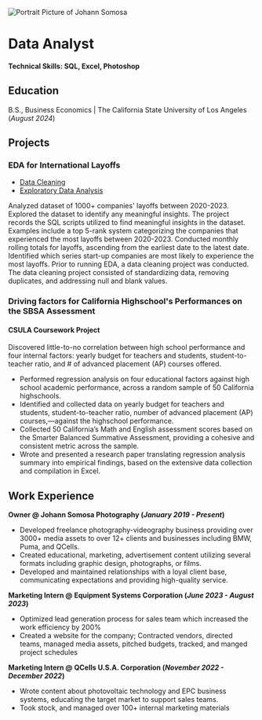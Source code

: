 ![Portrait Picture of Johann Somosa](https://github.com/[JohannSomosa]/[Portfolio]/Assets/_P4A9580-4.png)
# Data Analyst

#### Technical Skills: SQL, Excel, Photoshop

## Education
B.S., Business Economics | The California State University of Los Angeles (_August 2024_)

## Projects
### EDA for International Layoffs
- [Data Cleaning](https://github.com/johannsomosa/Portfolio/blob/2caef3f602c8e659ada40c7031cf25058a55c073/world_layoffsscript.sql#L1C1-L158C21)
- [Exploratory Data Analysis](https://github.com/johannsomosa/Portfolio/blob/2549671e0ce6bc1b31ec5204b73f5a8fecf1be93/world_layoffsscript.sql#L1-L158)
  
Analyzed dataset of 1000+ companies' layoffs between 2020-2023. Explored the dataset to identify any meaningful insights. The project records the SQL scripts utilized to find meaningful insights in the dataset. Examples include a top 5-rank system categorizing the companies that experienced the most layoffs between 2020-2023. Conducted monthly rolling totals for layoffs, ascending from the earliest date to the latest date. Identified which series start-up companies are most likely to experience the most layoffs. Prior to running EDA, a data cleaning project was conducted. The data cleaning project consisted of standardizing data, removing duplicates, and addressing null and blank values.


### Driving factors for California Highschool's Performances on the SBSA Assessment
#### CSULA Coursework Project
  Discovered little-to-no correlation between high school performance and four internal factors: yearly budget for teachers and students, student-to-teacher ratio, and # of advanced placement (AP) courses offered.
  
- Performed regression analysis on four educational factors against high school academic performance, across a random sample of 50 California highschools.
- Identified and collected data on yearly budget for teachers and students, student-to-teacher ratio, number of advanced placement (AP) courses,—against the highschool performance.
- Collected 50 California’s Math and English assessment scores based on the Smarter Balanced Summative Assessment, providing a cohesive and consistent metric across the sample.
- Wrote and presented a research paper translating regression analysis summary into empirical findings, based on the extensive data collection and compilation in Excel.


      
## Work Experience
**Owner @ Johann Somosa Photography (_January 2019 - Present_)**
- Developed freelance photography-videography business providing over 3000+ media assets to over 12+ clients and businesses including BMW, Puma, and QCells.
- Created educational, marketing, advertisement content utilizing several formats including graphic design, photographs, or films.
- Developed and maintained relationships with a loyal client base, communicating expectations and providing high-quality service.

**Marketing Intern @ Equipment Systems Corporation (_June 2023 - August 2023_)**
- Optimized lead generation process for sales team which increased the work efficiency by 200%
- Created a website for the company; Contracted vendors, directed teams, managed media assets, pitched budgets, tracked, and manged project schedules

**Marketing Intern @ QCells U.S.A. Corporation (_November 2022 - December 2022_)**
- Wrote content about photovoltaic technology and EPC business systems, educating the target market to support sales teams. 
- Took stock, and managed over 100+ internal marketing materials




